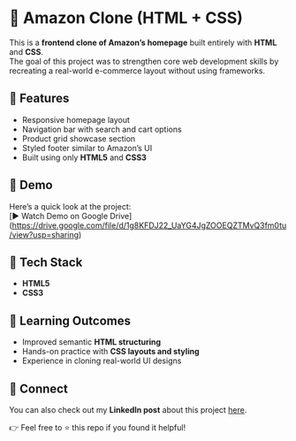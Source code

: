 
# 🛒 Amazon Clone (HTML + CSS)

This is a **frontend clone of Amazon’s homepage** built entirely with **HTML** and **CSS**.  
The goal of this project was to strengthen core web development skills by recreating a real-world e-commerce layout without using frameworks.


## 🚀 Features
- Responsive homepage layout  
- Navigation bar with search and cart options  
- Product grid showcase section  
- Styled footer similar to Amazon’s UI  
- Built using only **HTML5** and **CSS3**


## 🎥 Demo
Here’s a quick look at the project:  
[▶️ Watch Demo on Google Drive] (https://drive.google.com/file/d/1g8KFDJ22_UaYG4JgZOOEQZTMvQ3fm0tu/view?usp=sharing)



## 📂 Tech Stack
- **HTML5**  
- **CSS3**


## 📌 Learning Outcomes
- Improved semantic **HTML structuring**  
- Hands-on practice with **CSS layouts and styling**  
- Experience in cloning real-world UI designs



## 🔗 Connect
You can also check out my **LinkedIn post** about this project [here](https://www.linkedin.com/in/nikhil-reddy-kethadi-311906253/).  

👉 Feel free to ⭐ this repo if you found it helpful!

